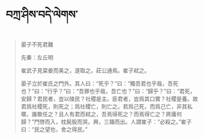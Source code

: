 # བཀྲ་ཤིས་བདེ་ལེགས་
> 晏子不死君難
> 
> 先秦：左丘明 
> 
> 崔武子見棠姜而美之，遂取之。莊公通焉。崔子弒之。
> 
> 晏子立於崔氏之門外。其人曰：“死乎？”曰：“獨吾君也乎哉，吾死也？”曰：“行乎？”曰：“吾罪也乎哉，吾亡也？”曰：“歸乎？”曰：“君死，安歸？君民者，豈以陵民？社稷是主。臣君者，豈爲其口實？社稷是養。故君爲社稷死，則死之；爲社稷亡，則亡之。若爲己死，而爲己亡，非其私暱，誰敢任之？且人有君而弒之，吾焉得死之？而焉得亡之？將庸何歸？”門啓而入，枕屍股而哭。興，三踊而出。人謂崔子：“必殺之。”崔子曰：“民之望也，舍之得民。”
>